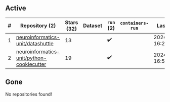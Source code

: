 ## Active
| # | Repository (2) | Stars (32) | Dataset | `run` (2) | `containers-run` | Last Modified |
| --- | --- | --- | --- | --- | --- | --- |
| 1 | [neuroinformatics-unit/datashuttle](https://github.com/neuroinformatics-unit/datashuttle) | 13 |  | :heavy_check_mark: |  | 2024-06-10 16:27:59+00:00 |
| 2 | [neuroinformatics-unit/python-cookiecutter](https://github.com/neuroinformatics-unit/python-cookiecutter) | 19 |  | :heavy_check_mark: |  | 2024-06-03 16:52:38+00:00 |

## Gone
No repositories found!
